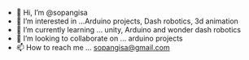 - 👋 Hi, I’m @sopangisa
- 👀 I’m interested in ...Arduino projects, Dash robotics, 3d animation
- 🌱 I’m currently learning ... unity, Arduino and wonder dash robotics
- 💞️ I’m looking to collaborate on ... arduino projects
- 📫 How to reach me ... sopangisa@gmail.com

<!---
sopangisa/sopangisa is a ✨ special ✨ repository because its `README.md` (this file) appears on your GitHub profile.
You can click the Preview link to take a look at your changes.
--->
